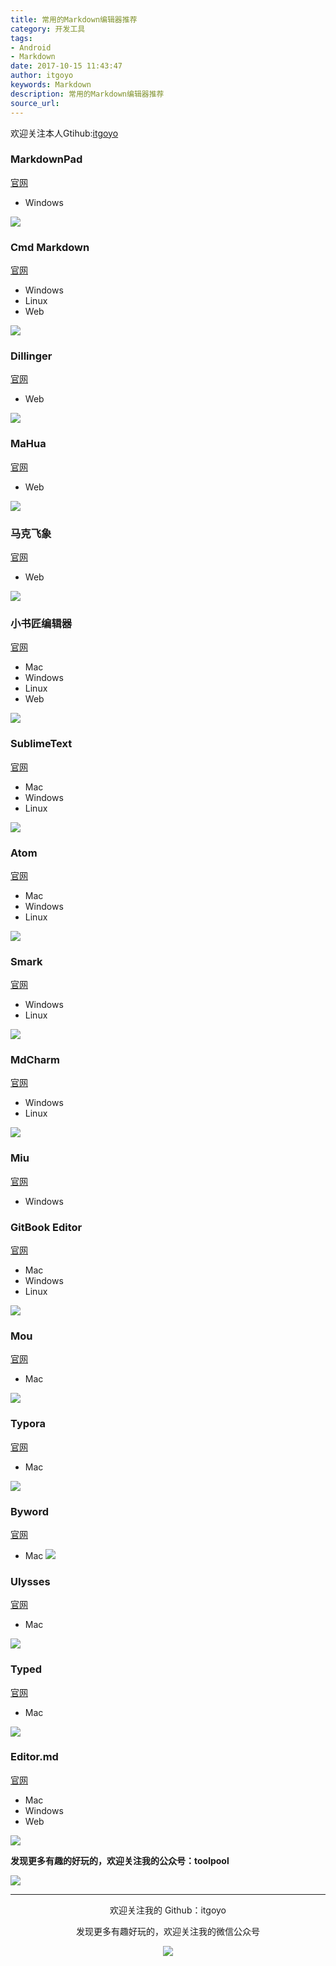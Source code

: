 ```yaml
---
title: 常用的Markdown编辑器推荐
category: 开发工具
tags:
- Android
- Markdown
date: 2017-10-15 11:43:47
author: itgoyo
keywords: Markdown
description: 常用的Markdown编辑器推荐
source_url:
---
```


欢迎关注本人Gtihub:[itgoyo](https://github.com/itgoyo/)

###  MarkdownPad
[官网](http://www.markdownpad.com/)
- Windows

![](http://omvbl46i3.bkt.clouddn.com/17-10-11/51474730.jpg)


### Cmd Markdown
[官网](https://www.zybuluo.com/mdeditor)
- Windows
- Linux
- Web

![](http://omvbl46i3.bkt.clouddn.com/17-10-11/76033690.jpg)


### Dillinger
[官网](http://dillinger.io/)
- Web

![](http://omvbl46i3.bkt.clouddn.com/17-10-11/40454829.jpg)

### MaHua
[官网](http://mahua.jser.me/)
- Web

![](http://omvbl46i3.bkt.clouddn.com/17-10-11/8176719.jpg)


### 马克飞象
[官网](https://maxiang.io/)
- Web

![](http://omvbl46i3.bkt.clouddn.com/17-10-11/77097295.jpg)

### 小书匠编辑器
[官网](http://soft.xiaoshujiang.com/)
- Mac
- Windows
- Linux
- Web

![](http://omvbl46i3.bkt.clouddn.com/17-10-11/84080395.jpg)

### SublimeText
[官网](http://www.sublimetext.com/)
- Mac
- Windows
- Linux

![](http://omvbl46i3.bkt.clouddn.com/17-10-11/47793703.jpg)


### Atom
[官网](http://atom.io/)
- Mac
- Windows
- Linux

![](http://omvbl46i3.bkt.clouddn.com/17-10-11/56302560.jpg)


### Smark
[官网](https://gitee.com/elerao/Smark)
- Windows
- Linux

![](http://omvbl46i3.bkt.clouddn.com/17-10-11/22986115.jpg)


### MdCharm
[官网](http://www.mdcharm.com/)
- Windows
- Linux

![](http://omvbl46i3.bkt.clouddn.com/17-10-11/8176719.jpg)


### Miu
[官网](https://github.com/egoist/Miu?utm_source=next.36kr.com)
- Windows


### GitBook Editor
[官网](https://www.gitbook.com/editor/)
- Mac
- Windows
- Linux

![](http://omvbl46i3.bkt.clouddn.com/17-10-11/90925923.jpg)


### Mou
[官网](http://25.io/mou/)
- Mac

![](http://omvbl46i3.bkt.clouddn.com/17-10-11/50682807.jpg)


### Typora
[官网](https://typora.io/)
- Mac

![](http://omvbl46i3.bkt.clouddn.com/17-10-11/85888039.jpg)


### Byword
[官网](https://bywordapp.com/)
- Mac
![](http://omvbl46i3.bkt.clouddn.com/17-10-11/54762275.jpg)


### Ulysses
[官网](http://www.ulyssesapp.com/)
- Mac

![](http://omvbl46i3.bkt.clouddn.com/17-10-11/45071409.jpg)


### Typed
[官网](https://www.realmacsoftware.com/)
- Mac

![](http://omvbl46i3.bkt.clouddn.com/17-10-11/72249745.jpg)


### Editor.md
[官网](https://pandao.github.io/editor.md/)
- Mac
- Windows
- Web

![](http://omvbl46i3.bkt.clouddn.com/17-10-11/63165225.jpg)


**发现更多有趣的好玩的，欢迎关注我的公众号：toolpool**

![](http://omvbl46i3.bkt.clouddn.com/17-10-11/94979995.jpg)

---

<div align=center>
欢迎关注我的 Github：itgoyo<br>

发现更多有趣好玩的，欢迎关注我的微信公众号

![](/assets/getqrcode.jpeg)
</div>
